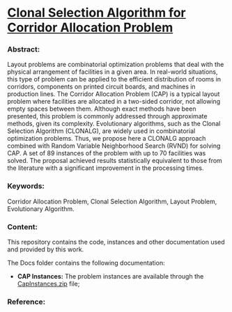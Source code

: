 # **[Clonal Selection Algorithm for Corridor Allocation Problem](#)**

### **Abstract:**
Layout problems are combinatorial optimization problems that deal with the physical arrangement of facilities in a given area. In real-world situations, this type of problem can be applied to the efficient distribution of rooms in corridors, components on printed circuit boards, and machines in production lines. The Corridor Allocation Problem (CAP) is a typical layout problem where facilities are allocated in a two-sided corridor, not allowing empty spaces between them. Although exact methods have been presented, this problem is commonly addressed through approximate methods, given its complexity. Evolutionary algorithms, such as the Clonal Selection Algorithm (CLONALG), are widely used in combinatorial optimization problems. Thus, we propose here a CLONALG approach combined with Random Variable Neighborhood Search (RVND) for solving CAP. A set of 89 instances of the problem with up to 70 facilities was solved. The proposal achieved results statistically equivalent to those from the literature with a significant improvement in the processing times.


### **Keywords:**
Corridor Allocation Problem, Clonal Selection Algorithm, Layout Problem, Evolutionary Algorithm.


### **Content:**
This repository contains the code, instances and other documentation used and provided by this work.

The Docs folder contains the following documentation:

<!-- TODO *   **Supplementary Material:** The Supplementary Material ([SupplementaryMaterial.pdf](https://github.com/rafaelfreesz/capPG/raw/master/Docs/SupplementaryMaterial.pdf)) containing the comparative results; -->
*   **CAP Instances:** The problem instances are available through the [CapInstances.zip](https://github.com/rafaelfreesz/capPG/raw/master/Docs/CapInstances.zip) file;
<!-- TODO *   **Definitive Results:** The agents obtained by the hyper-heuristic, as well as the results obtained by executing these agents, are available in the [DefinitiveResults.zip](https://github.com/rafaelfreesz/capPG/raw/master/Docs/DefinitiveResults.zip) file. -->





### **Reference:**



<!-- TODO *   Correa, R., Moreno, L., Bernardino, H., Soares, S.S.R.F., Gonçalves, L.B., de Freitas, J.: A grammar-based genetic programming hyper-heuristic for corridor allocation problem. In: BRACIS 2022 () (nov 2022). -->

